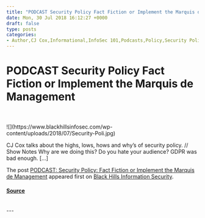 ```yaml
---
title: "PODCAST Security Policy Fact Fiction or Implement the Marquis de Management"
date: Mon, 30 Jul 2018 16:12:27 +0000
draft: false
type: posts
categories: 
- Author,CJ Cox,Informational,InfoSec 101,Podcasts,Policy,Security Policy,Why Security Policy Matters
---
```

# PODCAST Security Policy Fact Fiction or Implement the Marquis de Management

<br/>

<br/>
![](https://www.blackhillsinfosec.com/wp-content/uploads/2018/07/Security-Poli.jpg)

CJ Cox talks about the highs, lows, hows and why’s of security policy. // Show Notes Why are we doing this? Do you hate your audience? GDPR was bad enough. \[…\]

The post [PODCAST: Security Policy: Fact Fiction or Implement the Marquis de Management](https://www.blackhillsinfosec.com/podcast-security-policy-fact-fiction-or-implement-the-marquis-de-management/) appeared first on [Black Hills Information Security](https://www.blackhillsinfosec.com).

#### [Source](https://www.blackhillsinfosec.com/podcast-security-policy-fact-fiction-or-implement-the-marquis-de-management/)

<br/>
---
